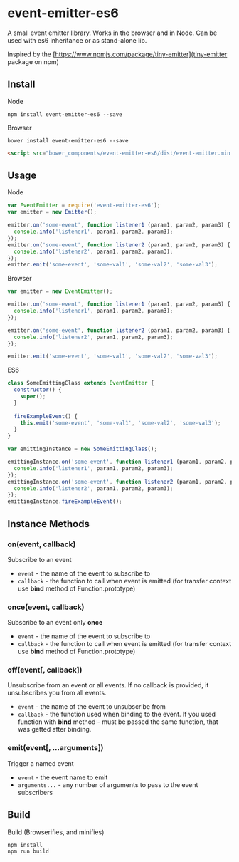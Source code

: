 # event-emitter-es6
 
A small event emitter library. Works in the browser and in Node. Can be used with es6 inheritance or as stand-alone lib.

Inspired by the [https://www.npmjs.com/package/tiny-emitter](tiny-emitter package on npm)

## Install

Node

```
npm install event-emitter-es6 --save
```
 
Browser

```
bower install event-emitter-es6 --save
```
 
```html
<script src="bower_components/event-emitter-es6/dist/event-emitter.min.js"></script>
``` 

## Usage

Node

```javascript
var EventEmitter = require('event-emitter-es6');
var emitter = new Emitter();

emitter.on('some-event', function listener1 (param1, param2, param3) {
  console.info('listener1', param1, param2, param3);
});
emitter.on('some-event', function listener2 (param1, param2, param3) {
  console.info('listener2', param1, param2, param3);
});
emitter.emit('some-event', 'some-val1', 'some-val2', 'some-val3');
```

Browser

```js
var emitter = new EventEmitter();

emitter.on('some-event', function listener1 (param1, param2, param3) {
  console.info('listener1', param1, param2, param3);
});

emitter.on('some-event', function listener2 (param1, param2, param3) {
  console.info('listener2', param1, param2, param3);
});

emitter.emit('some-event', 'some-val1', 'some-val2', 'some-val3');
```

ES6

```js
class SomeEmittingClass extends EventEmitter {
  constructor() {
    super();
  }
  
  fireExampleEvent() {
    this.emit('some-event', 'some-val1', 'some-val2', 'some-val3');
  }
}

var emittingInstance = new SomeEmittingClass();

emittingInstance.on('some-event', function listener1 (param1, param2, param3) {
  console.info('listener1', param1, param2, param3);
});
emittingInstance.on('some-event', function listener2 (param1, param2, param3) {
  console.info('listener2', param1, param2, param3);
});
emittingInstance.fireExampleEvent();
```


## Instance Methods

### on(event, callback)

Subscribe to an event

* `event` - the name of the event to subscribe to
* `callback` - the function to call when event is emitted (for transfer context use __bind__ method of Function.prototype) 

### once(event, callback)

Subscribe to an event only **once**

* `event` - the name of the event to subscribe to
* `callback` - the function to call when event is emitted (for transfer context use __bind__ method of Function.prototype)

### off(event[, callback])

Unsubscribe from an event or all events. If no callback is provided, it unsubscribes you from all events.

* `event` - the name of the event to unsubscribe from
* `callback` - the function used when binding to the event. If you used function with __bind__ method - must be passed the same function, that was getted after binding.

### emit(event[, ...arguments])

Trigger a named event

* `event` - the event name to emit
* `arguments...` - any number of arguments to pass to the event subscribers

## Build
 
Build (Browserifies, and minifies)

```
npm install
npm run build
```